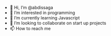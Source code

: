 - 👋 Hi, I’m @abdissaga
- 👀 I’m interested in programming
- 🌱 I’m currently learning Javascript
- 💞️ I’m looking to collaborate on start up projects
- 📫 How to reach me 

<!---
abdissaga/abdissaga is a ✨ special ✨ repository because its `README.md` (this file) appears on your GitHub profile.
You can click the Preview link to take a look at your changes.
--->
